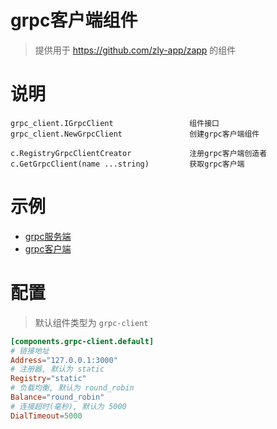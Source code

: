 
# grpc客户端组件

> 提供用于 https://github.com/zly-app/zapp 的组件

# 说明

```text
grpc_client.IGrpcClient                 组件接口
grpc_client.NewGrpcClient               创建grpc客户端组件

c.RegistryGrpcClientCreator             注册grpc客户端创造者
c.GetGrpcClient(name ...string)         获取grpc客户端
```

# 示例

+ [grpc服务端](https://github.com/zly-app/service/tree/master/grpc/example/grpc-s)
+ [grpc客户端](./example/grpc-c)

# 配置

> 默认组件类型为 `grpc-client`

```toml
[components.grpc-client.default]
# 链接地址
Address="127.0.0.1:3000"
# 注册器, 默认为 static
Registry="static"
# 负载均衡, 默认为 round_robin
Balance="round_robin"
# 连接超时(毫秒), 默认为 5000
DialTimeout=5000
```
